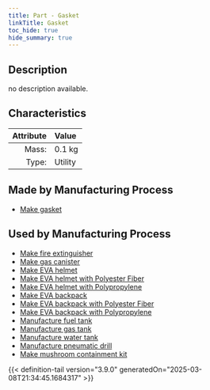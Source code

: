 ```yaml
---
title: Part - Gasket
linkTitle: Gasket
toc_hide: true
hide_summary: true
---
```

<!-- This is generated by the MarsSim HelpGenertor, do not edit. -->

## Description
no description available.

## Characteristics

| Attribute      | Value |
|--------:|:------|
|Mass:|0.1 kg|
|Type:|Utility|

## Made by Manufacturing Process

- [Make gasket](/docs/definitions/process/make-gasket)

## Used by Manufacturing Process

- [Make fire extinguisher](/docs/definitions/process/make-fire-extinguisher)
- [Make gas canister](/docs/definitions/process/make-gas-canister)
- [Make EVA helmet](/docs/definitions/process/make-eva-helmet)
- [Make EVA helmet with Polyester Fiber](/docs/definitions/process/make-eva-helmet-with-polyester-fiber)
- [Make EVA helmet with Polypropylene](/docs/definitions/process/make-eva-helmet-with-polypropylene)
- [Make EVA backpack](/docs/definitions/process/make-eva-backpack)
- [Make EVA backpack with Polyester Fiber](/docs/definitions/process/make-eva-backpack-with-polyester-fiber)
- [Make EVA backpack with Polypropylene](/docs/definitions/process/make-eva-backpack-with-polypropylene)
- [Manufacture fuel tank](/docs/definitions/process/manufacture-fuel-tank)
- [Manufacture gas tank](/docs/definitions/process/manufacture-gas-tank)
- [Manufacture water tank](/docs/definitions/process/manufacture-water-tank)
- [Manufacture pneumatic drill](/docs/definitions/process/manufacture-pneumatic-drill)
- [Make mushroom containment kit](/docs/definitions/process/make-mushroom-containment-kit)



{{< definition-tail version="3.9.0" generatedOn="2025-03-08T21:34:45.1684317" >}}



